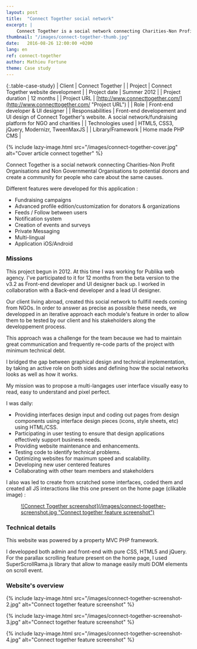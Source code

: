 ```yaml
---
layout: post
title:  "Connect Together social network"
excerpt: |
    Connect Together is a social network connecting Charities-Non Profit Organisations and Non Governmental Organisations to potential donors and create a community for people who care about the same causes.
thumbnail: "/images/connect-together-thumb.jpg"
date:   2016-08-26 12:00:00 +0200
lang: en
ref: connect-together
author: Mathieu Fortune
theme: Case study
---
```


{:.table-case-study}
| Client            | Connect Together |
| Project           | Connect Together website development |
| Project date      | Summer 2012 |
| Project duration  | 12 months |
| Project URL       | [http://www.connecttogether.com/](http://www.connecttogether.com/ "Project URL") |
| Role              | Front-end developer & UI designer |
| Responsabilities  | Front-end developement and UI design of Connect Together's website. A social network/fundraising platform for NGO and charities |
| Technologies used | HTML5, CSS3, jQuery, Modernizr, TweenMaxJS |
| Library/Framework | Home made PHP CMS |


{% include lazy-image.html src="/images/connect-together-cover.jpg" alt="Cover article connect together" %}


Connect Together is a social network connecting Charities-Non Profit Organisations and Non Governmental Organisations to potential donors and create a community for people who care about the same causes.

Different features were developed for this application :

* Fundraising campaigns
* Advanced profile edition/customization for donators & organizations
* Feeds / Follow between users
* Notification system
* Creation of events and surveys
* Private Messaging
* Multi-lingual
* Application iOS/Android


### Missions

This project begun in 2012. At this time I was working for Publika web agency. I've participated to it for 12 months from the beta version to the v3.2 as Front-end developer and UI designer back up. I worked in collaboration with a Back-end developer and a lead UI designer.

Our client living abroad, created this social network to fullfill needs coming from NGOs. In order to answer as precise as possible these needs, we developped in an iterative approach each module's feature in order to allow them to be tested by our client and his stakeholders along the developpement process.

This approach was a challenge for the team because we had to maintain great communication and frequently re-code parts of the project with minimum technical debt.

I bridged the gap between graphical design and technical implementation, by taking an active role on both sides and defining how the social networks looks as well as how it works.

My mission was to propose a multi-langages user interface visually easy to read, easy to understand and pixel perfect.

I was daily:

* Providing interfaces design input and coding out pages from design components using interface design pieces (icons, style sheets, etc) using HTML/CSS.
* Participating in user testing to ensure that design applications effectively support business needs.
* Providing website maintenance and enhancements.
* Testing code to identify technical problems.
* Optimizing websites for maximum speed and scalability.
* Developing new user centered features
* Collaborating with other team members and stakeholders

I also was led to create from scratched some interfaces, coded them and created all JS interactions like this one present on the home page (clikable image) :

<figure markdown="1" class="text-center">
<a href="http://www.connecttogether.com/" title="Connect Together scrolling feature">
  ![Connect Together screenshot](/images/connect-together-screenshot.jpg "Connect together feature screenshot")
</a>
</figure>


### Technical details

This website was powered by a property MVC PHP framework.

I developped both admin and front-end with pure CSS, HTML5 and jQuery. For the parallax scrolling feature present on the home page, I used SuperScrollRama.js library that allow to manage easily multi DOM elements on scroll event.


### Website's overview


{% include lazy-image.html src="/images/connect-together-screenshot-2.jpg" alt="Connect together feature screenshot" %}

{% include lazy-image.html src="/images/connect-together-screenshot-3.jpg" alt="Connect together feature screenshot" %}

{% include lazy-image.html src="/images/connect-together-screenshot-4.jpg" alt="Connect together feature screenshot" %}
